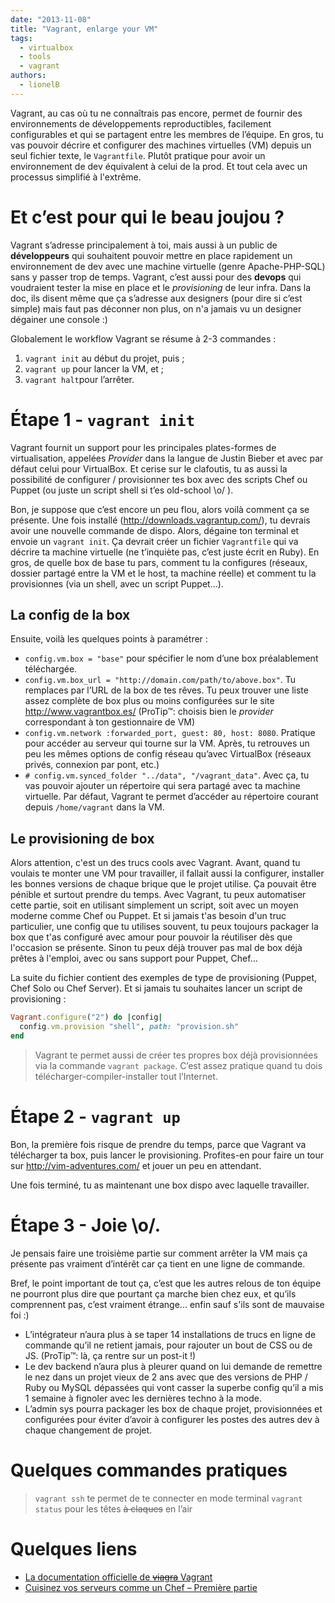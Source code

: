 ```yaml
---
date: "2013-11-08"
title: "Vagrant, enlarge your VM"
tags:
  - virtualbox
  - tools
  - vagrant
authors:
  - lionelB
---
```


Vagrant, au cas où tu ne connaîtrais pas encore, permet de fournir des
environnements de développements reproductibles, facilement configurables et qui
se partagent entre les membres de l’équipe. En gros, tu vas pouvoir décrire et
configurer des machines virtuelles (VM) depuis un seul fichier texte, le
`Vagrantfile`. Plutôt pratique pour avoir un environnement de dev équivalent à
celui de la prod. Et tout cela avec un processus simplifié à l'extrême.

# Et c’est pour qui le beau joujou ?

Vagrant s’adresse principalement à toi, mais aussi à un public de
**développeurs** qui souhaitent pouvoir mettre en place rapidement un
environnement de dev avec une machine virtuelle (genre Apache-PHP-SQL) sans y
passer trop de temps. Vagrant, c’est aussi pour des **devops** qui voudraient
tester la mise en place et le _provisioning_ de leur infra. Dans la doc, ils
disent même que ça s’adresse aux designers (pour dire si c’est simple) mais faut
pas déconner non plus, on n'a jamais vu un designer dégainer une console :)

Globalement le workflow Vagrant se résume à 2-3 commandes :

1. `vagrant init` au début du projet, puis ;
2. `vagrant up` pour lancer la VM, et ;
3. `vagrant halt`pour l’arrêter.

# Étape 1 - `vagrant init`

Vagrant fournit un support pour les principales plates-formes de virtualisation,
appelées _Provider_ dans la langue de Justin Bieber et avec par défaut celui
pour VirtualBox. Et cerise sur le clafoutis, tu as aussi la possibilité de
configurer / provisionner tes box avec des scripts Chef ou Puppet (ou juste un
script shell si t’es old-school \o/ ).

Bon, je suppose que c’est encore un peu flou, alors voilà comment ça se
présente. Une fois installé (http://downloads.vagrantup.com/), tu devrais avoir
une nouvelle commande de dispo. Alors, dégaine ton terminal et envoie un
`vagrant init`. Ça devrait créer un fichier `Vagrantfile` qui va décrire ta
machine virtuelle (ne t’inquiète pas, c’est juste écrit en Ruby). En gros, de
quelle box de base tu pars, comment tu la configures (réseaux, dossier partagé
entre la VM et le host, ta machine réelle) et comment tu la provisionnes (via un
shell, avec un script Puppet...).

## La config de la box

Ensuite, voilà les quelques points à paramétrer :

* `config.vm.box = "base"` pour spécifier le nom d’une box préalablement
  téléchargée.
* `config.vm.box_url = "http://domain.com/path/to/above.box"`. Tu remplaces par
  l’URL de la box de tes rêves. Tu peux trouver une liste assez complète de box
  plus ou moins configurées sur le site http://www.vagrantbox.es/ (ProTip™:
  choisis bien le _provider_ correspondant à ton gestionnaire de VM)
* `config.vm.network :forwarded_port, guest: 80, host: 8080`. Pratique pour
  accéder au serveur qui tourne sur la VM. Après, tu retrouves un peu les mêmes
  options de config réseau qu’avec VirtualBox (réseaux privés, connexion par
  pont, etc.)
* `# config.vm.synced_folder "../data", "/vagrant_data"`. Avec ça, tu vas
  pouvoir ajouter un répertoire qui sera partagé avec ta machine virtuelle. Par
  défaut, Vagrant te permet d’accéder au répertoire courant depuis
  `/home/vagrant` dans la VM.

## Le provisioning de box

Alors attention, c'est un des trucs cools avec Vagrant. Avant, quand tu voulais
te monter une VM pour travailler, il fallait aussi la configurer, installer les
bonnes versions de chaque brique que le projet utilise. Ça pouvait être pénible
et surtout prendre du temps. Avec Vagrant, tu peux automatiser cette partie,
soit en utilisant simplement un script, soit avec un moyen moderne comme Chef ou
Puppet. Et si jamais t'as besoin d'un truc particulier, une config que tu
utilises souvent, tu peux toujours packager la box que t'as configuré avec amour
pour pouvoir la réutiliser dès que l'occasion se présente. Sinon tu peux déjà
trouver pas mal de box déjà prêtes à l'emploi, avec ou sans support pour Puppet,
Chef...

La suite du fichier contient des exemples de type de provisioning (Puppet, Chef
Solo ou Chef Server). Et si jamais tu souhaites lancer un script de provisioning
:

```ruby
Vagrant.configure("2") do |config|
  config.vm.provision "shell", path: "provision.sh"
end
```

> Vagrant te permet aussi de créer tes propres box déjà provisionnées via la
> commande `vagrant package`. C’est assez pratique quand tu dois
> télécharger-compiler-installer tout l’Internet.

# Étape 2 - `vagrant up`

Bon, la première fois risque de prendre du temps, parce que Vagrant va
télécharger ta box, puis lancer le provisioning. Profites-en pour faire un tour
sur http://vim-adventures.com/ et jouer un peu en attendant.

Une fois terminé, tu as maintenant une box dispo avec laquelle travailler.

# Étape 3 - Joie \o/.

Je pensais faire une troisième partie sur comment arrêter la VM mais ça présente
pas vraiment d’intérêt car ça tient en une ligne de commande.

Bref, le point important de tout ça, c’est que les autres relous de ton équipe
ne pourront plus dire que pourtant ça marche bien chez eux, et qu’ils
comprennent pas, c’est vraiment étrange... enfin sauf s'ils sont de mauvaise foi
:)

* L’intégrateur n’aura plus à se taper 14 installations de trucs en ligne de
  commande qu’il ne retient jamais, pour rajouter un bout de CSS ou de JS.
  (ProTip™: là, ça rentre sur un post-it !)
* Le dev backend n’aura plus à pleurer quand on lui demande de remettre le nez
  dans un projet vieux de 2 ans avec que des versions de PHP / Ruby ou MySQL
  dépassées qui vont casser la superbe config qu’il a mis 1 semaine à fignoler
  avec les dernières techno à la mode.
* L’admin sys pourra packager les box de chaque projet, provisionnées et
  configurées pour éviter d’avoir à configurer les postes des autres dev à
  chaque changement de projet.

# Quelques commandes pratiques

> `vagrant ssh` te permet de te connecter en mode terminal `vagrant status` pour
> les têtes ~~à claques~~ en l’air

# Quelques liens

* [La documentation officielle de ~~viagra~~
  Vagrant](http://docs.vagrantup.com/v2/)
* [Cuisinez vos serveurs comme un Chef – Première
  partie](http://jolicode.com/blog/cuisinez-vos-serveurs-comme-un-chef-premiere-partie)
